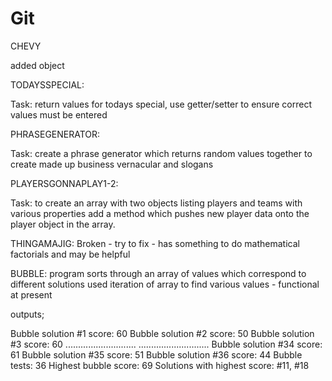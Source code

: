 # Git

CHEVY

added object


TODAYSSPECIAL:

Task: return values for todays special, use getter/setter to ensure correct values must be entered


PHRASEGENERATOR: 

Task: create a phrase generator which returns random values together to create made up business vernacular and slogans

PLAYERSGONNAPLAY1-2:

Task: to create an array with two objects listing players and teams with various properties
add a method which pushes new player data onto the player object in the array.

THINGAMAJIG: Broken - try to fix - has something to do mathematical factorials and may be helpful


BUBBLE: program sorts through an array of values which correspond to different solutions
used iteration of array to find various values - 
functional at present 

outputs;


Bubble solution #1 score: 60
Bubble solution #2 score: 50
Bubble solution #3 score: 60
............................
............................
Bubble solution #34 score: 61
Bubble solution #35 score: 51
Bubble solution #36 score: 44
Bubble tests: 36
Highest bubble score: 69
Solutions with highest score:  #11, #18
